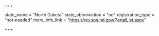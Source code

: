 +++

state_name = "North Dakota"
state_abbreviation = "nd"
registration_type = "not-needed"
more_info_link = "https://vip.sos.nd.gov/PortalList.aspx"

+++